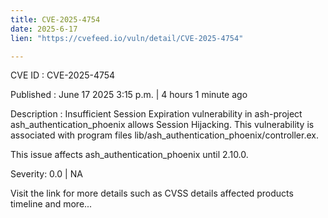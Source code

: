 ```yaml
---
title: CVE-2025-4754
date: 2025-6-17
lien: "https://cvefeed.io/vuln/detail/CVE-2025-4754"

---
```


CVE ID : CVE-2025-4754

Published :  June 17
2025
3:15 p.m. | 4 hours
1 minute ago

Description : Insufficient Session Expiration vulnerability in ash-project ash_authentication_phoenix allows Session Hijacking. This vulnerability is associated with program files lib/ash_authentication_phoenix/controller.ex.

This issue affects ash_authentication_phoenix until 2.10.0.

Severity: 0.0 | NA

Visit the link for more details
such as CVSS details
affected products
timeline
and more...
